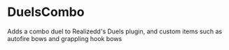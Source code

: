 # DuelsCombo
Adds a combo duel to Realizedd's Duels plugin, and custom items such as autofire bows and grappling hook bows

